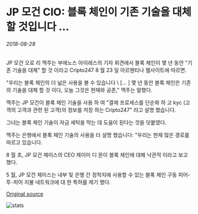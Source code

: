 # JP 모건 CIO: 블록 체인이 기존 기술을 대체할 것입니다 ...

###### 2018-08-28

JP 모건 오로 리 맥주는 부에노스 아이레스의 기자 회견에서 블록 체인이 몇 년 동안 "기존 기술을 대체" 할 것 이라고 Cripto247 8 월 23 일 아르헨티나 웹사이트에 따르면.

"우리는 블록 체인의 더 넓은 사용을 볼 수 있습니다 \ [... \] 몇 년 동안 블록 체인은 기존의 기술을 대체 할 것 이다, 오늘 그것은 현재와 공존," 맥주는 말했다.

맥주는 JP 모건이 블록 체인 기술을 사용 하 여 "결제 프로세스를 단순화 하 고 kyc (고객의 고객과 관련 된 고객)의 정보를 저장 하는 Cripto247" 라고 설명 했습니다.

그녀는 블록 체인 기술이 자금 세탁을 막는 데 도움이 된다는 것을 덧붙였다.

맥주는 은행에서 블록 체인 기술의 사용을 더 설명 했습니다: "우리는 현재 많은 경로를 따르고 있습니다.

8 월 초, JP 모건 체이스의 CEO 제이미 디 몬이 블록 체인에 대해 낙관적 이라고 보고 했다.

5 월, JP 모건 체이스는 내부 및 은행 간 정착지에 사용할 수 있는 블록 체인 구동 피어-투-피어 지불 네트워크에 대 한 특허를 제기 했다.

[Original source](https://cointelegraph.com/news/jp-morgan-cio-blockchain-will-replace-existing-technology)

![stats](https://c.statcounter.com/11760860/0/a89fa40b/1/ "stats")